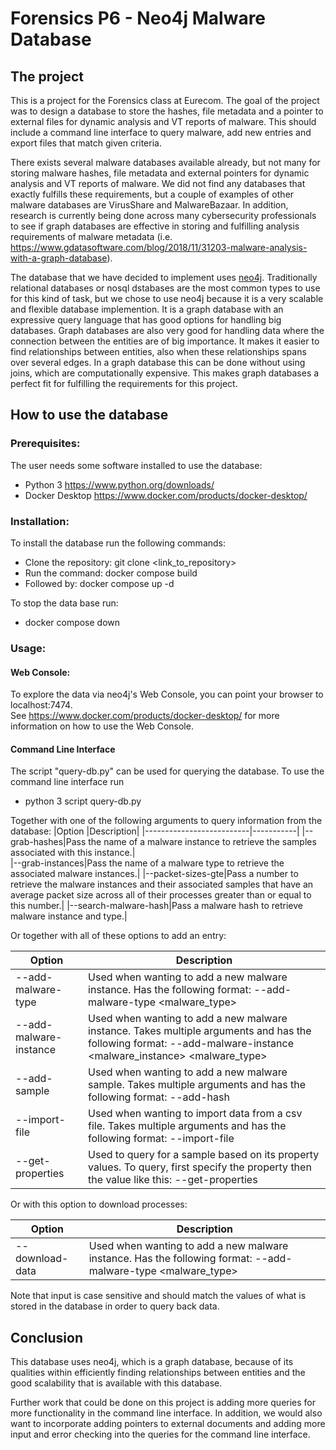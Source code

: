 # Forensics P6 - Neo4j Malware Database

## The project
This is a project for the Forensics class at Eurecom.
The goal of the project was to design a database to store the hashes, file metadata and a pointer to external files for dynamic analysis and VT reports of malware. This should include a command line interface to query malware, add new entries and export files that match given criteria.

There exists several malware databases available already, but not many for storing malware hashes, file metadata and external pointers for dynamic analysis and VT reports of malware. We did not find any databases that exactly fulfills these requirements, but a couple of examples of other malware databases are VirusShare and MalwareBazaar. In addition, research is currently being done across many cybersecurity professionals to see if graph databases are effective in storing and fulfilling analysis requirements of malware metadata (i.e. https://www.gdatasoftware.com/blog/2018/11/31203-malware-analysis-with-a-graph-database).

The database that we have decided to implement uses [neo4j](https://neo4j.com). Traditionally relational databases or nosql dstabases are the most common types to use for this kind of task, but we chose to use neo4j because it is a very scalable and flexible database implemention. It is a graph database with an expressive query language that has good options for handling big databases. Graph databases are also very good for handling data where the connection between the entities are of big importance. It makes it easier to find relationships between entities, also when these relationships spans over several edges. In a graph database this can be done without using joins, which are computationally expensive. This makes graph databases a perfect fit for fulfilling the requirements for this project.

## How to use the database
### Prerequisites:
The user needs some software installed to use the database:
 - Python 3  https://www.python.org/downloads/
 - Docker Desktop  https://www.docker.com/products/docker-desktop/

### Installation:
To install the database run the following commands:
 - Clone the repository: git clone <link_to_repository>
 - Run the command: docker compose build
 - Followed by: docker compose up -d

To stop the data base run:
 - docker compose down

### Usage:

#### Web Console:
To explore the data via neo4j's Web Console, you can point your browser to localhost:7474.    
See https://www.docker.com/products/docker-desktop/ for more information on how to use the Web Console.

#### Command Line Interface
The script "query-db.py" can be used for querying the database.
To use the command line interface run
 - python 3 script query-db.py

Together with one of the following arguments to query information from the database:
|Option          |Description|
|--------------------------|-----------|
|--grab-hashes|Pass the name of a malware instance to retrieve the samples associated with this instance.|   
|--grab-instances|Pass the name of a malware type to retrieve the associated malware instances.|
|--packet-sizes-gte|Pass a number to retrieve the malware instances and their associated samples that have an average packet size across all of their processes greater than or equal to this number.|
|--search-malware-hash|Pass a malware hash to retrieve malware instance and type.|

Or together with all of these options to add an entry:

|Option          |Description|
-----------------|-----------|
|--add-malware-type|Used when wanting to add a new malware instance. Has the following format: --add-malware-type <malware_type>|
|--add-malware-instance|Used when wanting to add a new malware instance. Takes multiple arguments and has the following format: --add-malware-instance <malware_instance> <malware_type>|
|--add-sample|Used when wanting to add a new malware sample. Takes multiple arguments and has the following format: --add-hash <hash> <malware-instace>|
|--import-file|Used when wanting to import data from a csv file. Takes multiple arguments and has the following format: --import-file <file> <hash> <malware-instace> <malware-type>|
|--get-properties|Used to query for a sample based on its property values. To query, first specify the property then the value like this: --get-properties <property> <value>|

Or with this option to download processes:

|Option          |Description|
|----------------|-----------|
|--download-data|Used when wanting to add a new malware instance. Has the following format: --add-malware-type <malware_type>|

Note that input is case sensitive and should match the values of what is stored in the database in order to query back data.

## Conclusion
This database uses neo4j, which is a graph database, because of its qualities within efficiently finding relationships between entities and the good scalability that is available with this database.

Further work that could be done on this project is adding more queries for more functionality in the command line interface. In addition, we would also want to incorporate adding pointers to external documents and adding more input and error checking into the queries for the command line interface.

